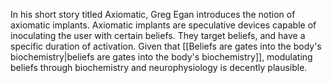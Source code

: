 ---
---

In his short story titled Axiomatic, Greg Egan introduces the notion of axiomatic implants. Axiomatic implants are speculative devices capable of inoculating the user with certain beliefs. They target beliefs, and have a specific duration of activation. Given that [[Beliefs are gates into the body's biochemistry|beliefs are gates into the body's biochemistry]], modulating beliefs through biochemistry and neurophysiology is decently plausible.